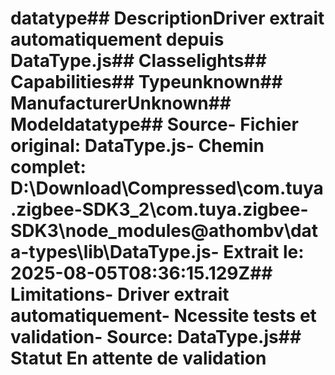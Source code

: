 # datatype##  DescriptionDriver extrait automatiquement depuis DataType.js##  Classelights##  Capabilities##  Typeunknown##  ManufacturerUnknown##  Modeldatatype##  Source- **Fichier original**: DataType.js- **Chemin complet**: D:\Download\Compressed\com.tuya.zigbee-SDK3_2\com.tuya.zigbee-SDK3\node_modules\@athombv\data-types\lib\DataType.js- **Extrait le**: 2025-08-05T08:36:15.129Z##  Limitations- Driver extrait automatiquement- Ncessite tests et validation- Source: DataType.js##  Statut En attente de validation